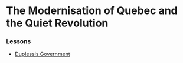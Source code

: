 # The Modernisation of Quebec and the Quiet Revolution

### Lessons

* [Duplessis Government](./1.md)